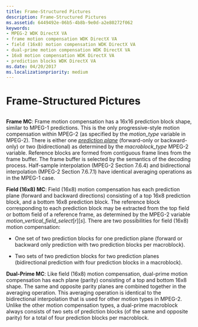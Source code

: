 ```yaml
---
title: Frame-Structured Pictures
description: Frame-Structured Pictures
ms.assetid: 6449492e-06b5-4b8b-9e0d-a2e80272f062
keywords:
- MPEG-2 WDK DirectX VA
- frame motion compensation WDK DirectX VA
- field (16x8) motion compensation WDK DirectX VA
- dual-prime motion compensation WDK DirectX VA
- 16x8 motion compensation WDK DirectX VA
- prediction blocks WDK DirectX VA
ms.date: 04/20/2017
ms.localizationpriority: medium
---
```


# Frame-Structured Pictures


## <span id="ddk_frame_structured_pictures_gg"></span><span id="DDK_FRAME_STRUCTURED_PICTURES_GG"></span>


**Frame MC**: Frame motion compensation has a 16x16 prediction block shape, similar to MPEG-1 predictions. This is the only progressive-style motion compensation within MPEG-2 (as specified by the *motion\_type* variable in MPEG-2). There is either one [*prediction plane*](https://msdn.microsoft.com/library/windows/hardware/ff556325#wdkgloss-prediction-plane) (forward-only or backward-only) or two (bidirectional) as determined by the *macroblock\_type* MPEG-2 variable. Reference blocks are formed from contiguous frame lines from the frame buffer. The frame buffer is selected by the semantics of the decoding process. Half-sample interpolation (MPEG-2 Section 7.6.4) and bidirectional interpolation (MPEG-2 Section 7.6.7.1) have identical averaging operations as in the MPEG-1 case.

**Field (16x8) MC**: Field (16x8) motion compensation has each prediction plane (forward and backward directions) consisting of a top 16x8 prediction block, and a bottom 16x8 prediction block. The reference block corresponding to each prediction block may be extracted from the top field or bottom field of a reference frame, as determined by the MPEG-2 variable *motion\_vertical\_field\_select*\[*r*\]\[*s*\]. There are two possibilities for field (16x8) motion compensation:

-   One set of two prediction blocks for one prediction plane (forward or backward only prediction with two prediction blocks per macroblock).

-   Two sets of two prediction blocks for two prediction planes (bidirectional prediction with four prediction blocks in a macroblock).

**Dual-Prime MC**: Like field (16x8) motion compensation, dual-prime motion compensation has each plane (parity) consisting of a top and bottom 16x8 shape. The same and opposite parity planes are combined together in the averaging operation. This averaging operation is identical to the bidirectional interpolation that is used for other motion types in MPEG-2. Unlike the other motion compensation types, a dual-prime macroblock always consists of two sets of prediction blocks (of the same and opposite parity) for a total of four prediction blocks per macroblock.

 

 





